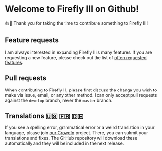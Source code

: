 # Welcome to Firefly III on Github!

:+1::tada: Thank you for taking the time to contribute something to Firefly III!

## Feature requests

I am always interested in expanding Firefly III's many features. If you are requesting a new feature, please check out the list of [often requested features](https://firefly-iii.org/requested-features/).

## Pull requests

When contributing to Firefly III, please first discuss the change you wish to make via issue, email, or any other method. I can only accept pull requests against the `develop` branch, never the `master` branch.

## Translations :us: :fr: :de:

If you see a spelling error, grammatical error or a weird translation in your language, please join [our CrowdIn](https://crowdin.com/project/firefly-iii) project. There, you can submit your translations and fixes. The GitHub repository will download these automatically and they will be included in the next release.
